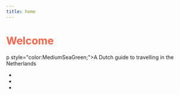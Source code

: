 ```yaml
---
title: home
---
```


<h1> <h1 style="color:Tomato;">Welcome</h1>
<p></p>
<p>p style="color:MediumSeaGreen;">A Dutch guide to travelling in the Netherlands</p>
<ul>
<li></li>
<li></li>
<li></li>
</ul>

